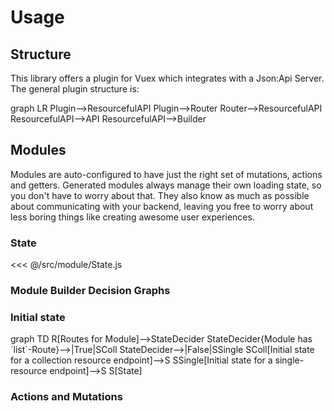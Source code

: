 # Usage

## Structure

This library offers a plugin for Vuex which integrates with a Json:Api Server.
The general plugin structure is:

<mermaid>
graph LR
Plugin-->ResourcefulAPI
Plugin-->Router
Router-->ResourcefulAPI
ResourcefulAPI-->API
ResourcefulAPI-->Builder
</mermaid>

## Modules

Modules are auto-configured to have just the right set of mutations, actions and getters.
Generated modules always manage their own loading state, so you don't have to worry about
that. They also know as much as possible about communicating with your backend, leaving you free
to worry about less boring things like creating awesome user experiences.

### State

<<< @/src/module/State.js

### Module Builder Decision Graphs

### Initial state

<mermaid>
  graph TD
  R[Routes for Module]-->StateDecider
  StateDecider{Module has `list`-Route}-->|True|SColl
  StateDecider-->|False|SSingle
  SColl[Initial state for a collection resource endpoint]-->S
  SSingle[Initial state for a single-resource endpoint]-->S
  S[State]
</mermaid>

### Actions and Mutations
